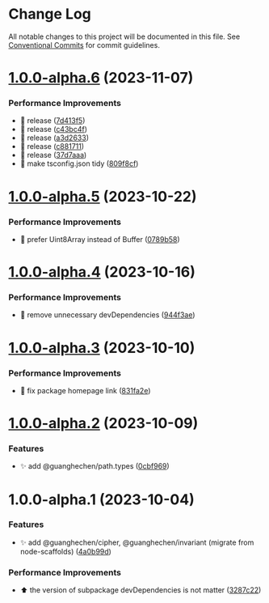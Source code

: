 # Change Log

All notable changes to this project will be documented in this file.
See [Conventional Commits](https://conventionalcommits.org) for commit guidelines.

# [1.0.0-alpha.6](https://github.com/guanghechen/sora/compare/@guanghechen/cipher.types@1.0.0-alpha.5...@guanghechen/cipher.types@1.0.0-alpha.6) (2023-11-07)


### Performance Improvements

* :bookmark:  release ([7d413f5](https://github.com/guanghechen/sora/commit/7d413f523ac537b5fc06eee379980ec027ce0ea1))
* :bookmark:  release ([c43bc4f](https://github.com/guanghechen/sora/commit/c43bc4f811688966d69dfe08d1cd9681fac5838a))
* :bookmark:  release ([a3d2633](https://github.com/guanghechen/sora/commit/a3d26331c6b9fba2afa1d1904d866699d32337a6))
* :bookmark:  release ([c881711](https://github.com/guanghechen/sora/commit/c8817115a1b40e502a6814ad4756d73fbf15e3ba))
* :bookmark:  release ([37d7aaa](https://github.com/guanghechen/sora/commit/37d7aaa6820c1e1b12c2409e0d615fe5c2bd33b6))
* 🔧 make tsconfig.json tidy ([809f8cf](https://github.com/guanghechen/sora/commit/809f8cf6b18da2d8fbba1566a5f4a783b52683da))





# [1.0.0-alpha.5](https://github.com/guanghechen/sora/compare/@guanghechen/cipher.types@1.0.0-alpha.4...@guanghechen/cipher.types@1.0.0-alpha.5) (2023-10-22)


### Performance Improvements

* 🎨 prefer Uint8Array instead of Buffer ([0789b58](https://github.com/guanghechen/sora/commit/0789b58deb7c8d0f6fc8d2ae1eb0cf2b71390552))





# [1.0.0-alpha.4](https://github.com/guanghechen/sora/compare/@guanghechen/cipher.types@1.0.0-alpha.3...@guanghechen/cipher.types@1.0.0-alpha.4) (2023-10-16)


### Performance Improvements

* 🔧 remove unnecessary devDependencies ([944f3ae](https://github.com/guanghechen/sora/commit/944f3aee64e68ce52ca30237c7d0240a82c9c58f))





# [1.0.0-alpha.3](https://github.com/guanghechen/sora/compare/@guanghechen/cipher.types@1.0.0-alpha.2...@guanghechen/cipher.types@1.0.0-alpha.3) (2023-10-10)


### Performance Improvements

* 🔧 fix package homepage link ([831fa2e](https://github.com/guanghechen/sora/commit/831fa2e9bc9ab2d4eb6795d82e6fa7f9a20d1046))





# [1.0.0-alpha.2](https://github.com/guanghechen/sora/compare/@guanghechen/cipher.types@1.0.0-alpha.1...@guanghechen/cipher.types@1.0.0-alpha.2) (2023-10-09)


### Features

* ✨ add @guanghechen/path.types ([0cbf969](https://github.com/guanghechen/sora/commit/0cbf969f481a3ba066af66fda72ec8834aa18c52))





# 1.0.0-alpha.1 (2023-10-04)


### Features

* ✨ add @guanghechen/cipher, @guanghechen/invariant (migrate from node-scaffolds) ([4a0b99d](https://github.com/guanghechen/sora/commit/4a0b99d97e3bc9a6a772d83aacf86abb09b45ed3))


### Performance Improvements

* ⬆️ the version of subpackage devDependencies is not matter ([3287c22](https://github.com/guanghechen/sora/commit/3287c22fb150af6620c1c9f6f4b186498aea815b))
